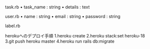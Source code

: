 task.rb
• task_name : string
• details        : text

user.rb
• name : string
• email : string
• password : string

label.rb


herokuへのデプロイ手順
  1.heroku create
  2.heroku stack:set heroku-18
  3.git push heroku master
  4.heroku run rails db:migrate  
